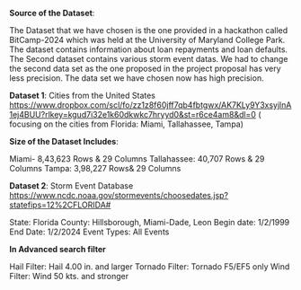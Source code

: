 
**Source of the Dataset**:

The Dataset that we have chosen is the one provided in a hackathon called BitCamp-2024 which was held at the University of Maryland College Park. 
The dataset contains information about loan repayments and loan defaults. The Second dataset contains various storm event datas. We had to change the second data set as the one proposed in the project proposal has very less precision. The data set we have chosen now has high precision.

**Dataset 1**: Cities from the United States https://www.dropbox.com/scl/fo/zz1z8f60jff7qb4fbtgwx/AK7KLy9Y3xsyjlnA1ej4BUU?rlkey=kgud7i32e1k60dkwkc7hryyd0&st=r6ce4am8&dl=0 ( focusing on the cities from Florida: Miami, Tallahassee, Tampa)

**Size of the Dataset Includes**:

Miami- 8,43,623 Rows & 29 Columns
Tallahassee: 40,707 Rows & 29 Columns
Tampa: 3,98,227 Rows& 29 Columns

**Dataset 2**: Storm Event Database https://www.ncdc.noaa.gov/stormevents/choosedates.jsp?statefips=12%2CFLORIDA#

State: Florida
County: Hillsborough, Miami-Dade, Leon
Begin date: 1/2/1999
End Date: 1/2/2024
Event Types: All Events

**In Advanced search filter**

Hail Filter: Hail 4.00 in. and larger
Tornado Filter: Tornado F5/EF5 only
Wind Filter: Wind 50 kts. and stronger

